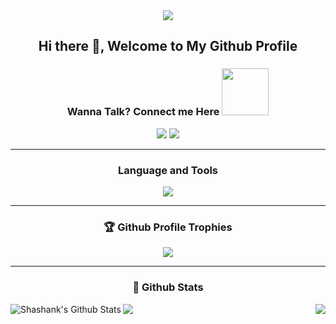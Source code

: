 <div align="center"><img src="https://api.visitorbadge.io/api/visitors?path=https%3A%2F%2Fgithub.com%2Fshanky0%2Fshanky0&label=VISITORS&labelColor=%23007EC6&countColor=%23ggg" /></div>

<h2 align='center'> Hi there 👋, Welcome to My Github Profile</h2>

<div align="center">
<h3> Wanna Talk? Connect me Here <img src='https://raw.githubusercontent.com/ShahriarShafin/ShahriarShafin/main/Assets/handshake.gif' width="75">
</h3>
<a href="https://www.linkedin.com/in/shashankrai01/"><img src="https://img.shields.io/badge/LinkedIn-0077B5?style=for-the-badge&logo=linkedin&logoColor=white"/></a>
<a href="https://twitter.com/Shashankrai11"><img src="https://img.shields.io/badge/Twitter-0077B5?style=for-the-badge&logo=twitter&logoColor=white"/></a>
</div>

<hr>
<div align="center">
  <h3>Language and Tools</h3>
<a href="https://github.com/Shanky-ced">
  <img src="https://skillicons.dev/icons?i=html,css,js,ts,react,nodejs,expressjs,mongodb,sass,git,github,vscode" />
  </a>
</div>

<hr>
<h3 align="center"> 🏆 Github Profile Trophies</h3>

<div align="center">
<a href="https://github.com/Shanky0">
<img src="https://github-profile-trophy.vercel.app/?username=Shanky0&count_private=true&include_all_commits=true&theme=dracula&margin-w=20&no-frame=true" />
</a>
</div>

<hr>
<h3 align="center"> 📓 Github Stats </h3>
  
  
  <div>
  <img align="left" alt="Shashank's Github Stats" src="https://github-readme-stats.vercel.app/api?username=Shanky0&show_icons=true&hide_border=true&include_all_commits2021=true" />
  <img align="right" src="https://streak-stats.demolab.com/?user=Shanky0&theme=nightowl&border_radius=5&date_format=j%20M%5B%20Y%5D" />
  </div>
</div>

 
<a href="https://github.com/Shanky0">
  <img src="https://github-readme-activity-graph.cyclic.app/graph?username=Shanky0&theme=github-compact" />
</a>
<br>

